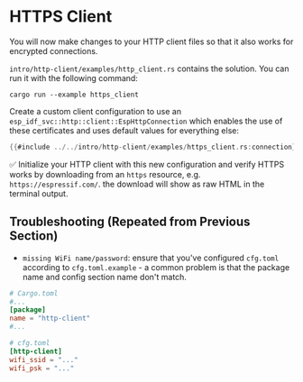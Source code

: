 # HTTPS Client

You will now make changes to your HTTP client files so that it also works for encrypted connections.

`intro/http-client/examples/http_client.rs` contains the solution. You can run it with the following command:

```console
cargo run --example https_client
```

Create a custom client configuration to use an `esp_idf_svc::http::client::EspHttpConnection` which enables the use of these certificates and uses default values for everything else:

```rust
{{#include ../../intro/http-client/examples/https_client.rs:connection}}
```

✅ Initialize your HTTP client with this new configuration and verify HTTPS works by downloading from an `https` resource, e.g. `https://espressif.com/`. the download will show as raw HTML in the terminal output.

## Troubleshooting (Repeated from Previous Section)

- `missing WiFi name/password`: ensure that you've configured `cfg.toml` according to `cfg.toml.example` - a common problem is that the package name and config section name don't match.

```toml
# Cargo.toml
#...
[package]
name = "http-client"
#...

# cfg.toml
[http-client]
wifi_ssid = "..."
wifi_psk = "..."
```
